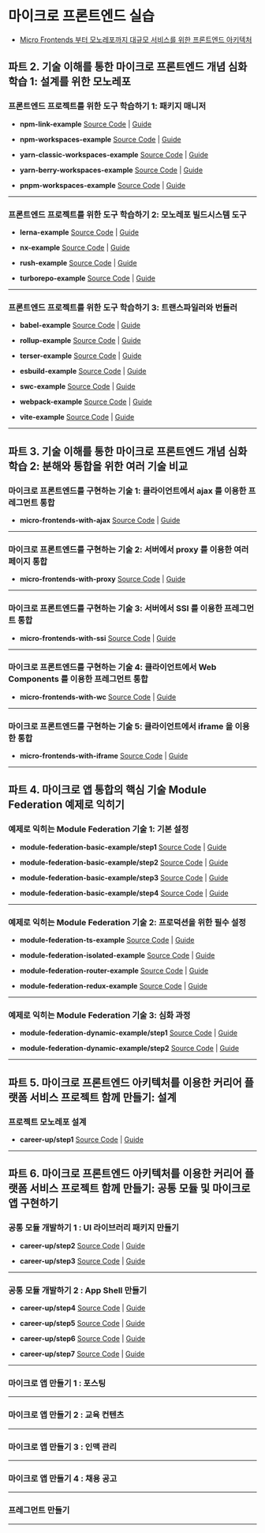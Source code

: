 # 마이크로 프론트엔드 실습

- [Micro Frontends 부터 모노레포까지 대규모 서비스를 위한 프론트엔드 아키텍처](https://fastcampus.co.kr/dev_online_mfa)

## 파트 2. 기술 이해를 통한 마이크로 프론트엔드 개념 심화 학습 1: 설계를 위한 모노레포

### 프론트엔드 프로젝트를 위한 도구 학습하기 1: 패키지 매니저

- **npm-link-example** [Source Code](https://github.com/fc-micro-frontends/npm-link-example) | [Guide](https://2woongjae.notion.site/npm-link-example-55ae9aaf3f724021af42546ffcd7d805)

- **npm-workspaces-example** [Source Code](https://github.com/fc-micro-frontends/npm-workspaces-example) | [Guide](https://2woongjae.notion.site/npm-workspaces-example-c01ebb9eaf334278a14c9994cf5ea571)

- **yarn-classic-workspaces-example** [Source Code](https://github.com/fc-micro-frontends/yarn-classic-workspaces-example) | [Guide](https://2woongjae.notion.site/yarn-classic-workspaces-example-3406387638424fe7a6ff5cb861bfed38)

- **yarn-berry-workspaces-example** [Source Code](https://github.com/fc-micro-frontends/yarn-berry-workspaces-example) | [Guide](https://2woongjae.notion.site/yarn-berry-workspaces-example-b9d4d5c47f7d46cfbbb8e0bbcd7260b7)

- **pnpm-workspaces-example** [Source Code](https://github.com/fc-micro-frontends/pnpm-workspaces-example) | [Guide](https://2woongjae.notion.site/pnpm-workspaces-example-f6eb197c774f4f98a6082d714181ef54)

---

### 프론트엔드 프로젝트를 위한 도구 학습하기 2: 모노레포 빌드시스템 도구

- **lerna-example** [Source Code](https://github.com/fc-micro-frontends/lerna-example) | [Guide](https://2woongjae.notion.site/lerna-example-081d2a9b81984f138f37ef37668e3529)

- **nx-example** [Source Code](https://github.com/fc-micro-frontends/nx-example) | [Guide](https://2woongjae.notion.site/nx-example-df39324a674f407ab909430b238f3419)

- **rush-example** [Source Code](https://github.com/fc-micro-frontends/rush-example) | [Guide](https://2woongjae.notion.site/rush-example-a9df045e89f346498b9dc4a0d588aaef)

- **turborepo-example** [Source Code](https://github.com/fc-micro-frontends/turborepo-example) | [Guide](https://2woongjae.notion.site/turborepo-example-09f3037135ad4a3790141b986d484697)

---

### 프론트엔드 프로젝트를 위한 도구 학습하기 3: 트랜스파일러와 번들러

- **babel-example** [Source Code](https://github.com/fc-micro-frontends/babel-example) | [Guide](https://2woongjae.notion.site/babel-example-54c151258b814ba5a9ff0f86040b1f07)

- **rollup-example** [Source Code](https://github.com/fc-micro-frontends/rollup-example) | [Guide](https://2woongjae.notion.site/rollup-example-a19215da135d4bf7ad056906ae10ec16)

- **terser-example** [Source Code](https://github.com/fc-micro-frontends/terser-example) | [Guide](https://2woongjae.notion.site/terser-example-d3fc46c2806d4602be420928c993e4c0)

- **esbuild-example** [Source Code](https://github.com/fc-micro-frontends/esbuild-example) | [Guide](https://2woongjae.notion.site/esbuild-example-883087feb882419bb83072449324856b)

- **swc-example** [Source Code](https://github.com/fc-micro-frontends/swc-example) | [Guide](https://2woongjae.notion.site/swc-example-4d53222895ec436dabe4d82130c39f5d)

- **webpack-example** [Source Code](https://github.com/fc-micro-frontends/webpack-example) | [Guide](https://2woongjae.notion.site/webpack-example-791c0376c39843f08dddb05adadb12ab)

- **vite-example** [Source Code](https://github.com/fc-micro-frontends/vite-example) | [Guide](https://2woongjae.notion.site/vite-example-d7d68dc491eb4533a9eb7e073ab92ffd)

---

## 파트 3. 기술 이해를 통한 마이크로 프론트엔드 개념 심화 학습 2: 분해와 통합을 위한 여러 기술 비교

### 마이크로 프론트엔드를 구현하는 기술 1: 클라이언트에서 ajax 를 이용한 프레그먼트 통합

- **micro-frontends-with-ajax** [Source Code](https://github.com/fc-micro-frontends/micro-frontends-with-ajax) | [Guide](https://2woongjae.notion.site/Ajax-60422c0969834f5db168dc21cda0df55)

---

### 마이크로 프론트엔드를 구현하는 기술 2: 서버에서 proxy 를 이용한 여러 페이지 통합

- **micro-frontends-with-proxy** [Source Code](https://github.com/fc-micro-frontends/micro-frontends-with-proxy) | [Guide](https://2woongjae.notion.site/Nginx-proxy-56bf75a7d405442b891b1d9083ee0f92)

---

### 마이크로 프론트엔드를 구현하는 기술 3: 서버에서 SSI 를 이용한 프레그먼트 통합

- **micro-frontends-with-ssi** [Source Code](https://github.com/fc-micro-frontends/micro-frontends-with-ssi) | [Guide](https://2woongjae.notion.site/Nginx-SSI-Server-Side-Includes-8c9d64100abf4fb28c1c1bf00eae76f9)

---

### 마이크로 프론트엔드를 구현하는 기술 4: 클라이언트에서 Web Components 를 이용한 프레그먼트 통합

- **micro-frontends-with-wc** [Source Code](https://github.com/fc-micro-frontends/micro-frontends-with-wc) | [Guide](https://2woongjae.notion.site/Web-Components-77821011bf724ec78aad73d35a703f9e)

---

### 마이크로 프론트엔드를 구현하는 기술 5: 클라이언트에서 iframe 을 이용한 통합

- **micro-frontends-with-iframe** [Source Code](https://github.com/fc-micro-frontends/micro-frontends-with-iframe) | [Guide](https://2woongjae.notion.site/iframe-f1ca17a87e914da4af360cdb0cb567f0)

---

## 파트 4. 마이크로 앱 통합의 핵심 기술 Module Federation 예제로 익히기

### 예제로 익히는 Module Federation 기술 1: 기본 설정

- **module-federation-basic-example/step1** [Source Code](https://github.com/fc-micro-frontends/module-federation-basic-example/tree/step1) | [Guide](https://2woongjae.notion.site/React-React-081d572755254539af0e8c06bd9b131e)

- **module-federation-basic-example/step2** [Source Code](https://github.com/fc-micro-frontends/module-federation-basic-example/tree/step2) | [Guide](https://2woongjae.notion.site/12f214bdb97c4f488aea9d842cbe3633)

- **module-federation-basic-example/step3** [Source Code](https://github.com/fc-micro-frontends/module-federation-basic-example/tree/step3) | [Guide](https://2woongjae.notion.site/Context-97b604eac5774b17a2751d912dcfcdce)

- **module-federation-basic-example/step4** [Source Code](https://github.com/fc-micro-frontends/module-federation-basic-example/tree/step4) | [Guide](https://2woongjae.notion.site/Lazy-Suspense-ErrorBoundary-6df098d75d4846e8959c83331145680d)

---

### 예제로 익히는 Module Federation 기술 2: 프로덕션을 위한 필수 설정

- **module-federation-ts-example** [Source Code](https://github.com/fc-micro-frontends/module-federation-ts-example) | [Guide](https://2woongjae.notion.site/React-TypeScript-8990ceafc1504374b5d0b13e8fb013db)

- **module-federation-isolated-example** [Source Code](https://github.com/fc-micro-frontends/module-federation-isolated-example) | [Guide](https://2woongjae.notion.site/b21da129cf874d0fa8a91cc0b932051a)

- **module-federation-router-example** [Source Code](https://github.com/fc-micro-frontends/module-federation-router-example) | [Guide](https://2woongjae.notion.site/feat-react-router-dom-c299accab0724bb5a9c1fff20f2cca6c)

- **module-federation-redux-example** [Source Code](https://github.com/fc-micro-frontends/module-federation-redux-example) | [Guide](https://2woongjae.notion.site/Redux-React-beaca84997f4451aa9c375e93bb1b213)

---

### 예제로 익히는 Module Federation 기술 3: 심화 과정

- **module-federation-dynamic-example/step1** [Source Code](https://github.com/fc-micro-frontends/module-federation-dynamic-example/tree/step1) | [Guide](https://2woongjae.notion.site/React-React-c2430ed885f24a5fa26213dd246c6901)

- **module-federation-dynamic-example/step2** [Source Code](https://github.com/fc-micro-frontends/module-federation-dynamic-example/tree/step2) | [Guide](https://2woongjae.notion.site/React-75c4f7ec2fd946b797b623e0da1cf9f9)

---

## 파트 5. 마이크로 프론트엔드 아키텍처를 이용한 커리어 플랫폼 서비스 프로젝트 함께 만들기: 설계

### 프로젝트 모노레포 설계

- **career-up/step1** [Source Code](https://github.com/fc-micro-frontends/career-up/tree/step1) | [Guide](https://2woongjae.notion.site/turborepo-pnpm-b31ab8ac4cd940d58660c01258a9cbc2)

---

## 파트 6. 마이크로 프론트엔드 아키텍처를 이용한 커리어 플랫폼 서비스 프로젝트 함께 만들기: 공통 모듈 및 마이크로 앱 구현하기

### 공통 모듈 개발하기 1 : UI 라이브러리 패키지 만들기

- **career-up/step2** [Source Code](https://github.com/fc-micro-frontends/career-up/tree/step2) | [Guide](https://2woongjae.notion.site/UI-2ff9ecb4a6244a3bb58f060cc110f9d9)

- **career-up/step3** [Source Code](https://github.com/fc-micro-frontends/career-up/tree/step3) | [Guide](https://2woongjae.notion.site/e0ae164cd080463f8a6614bfc848a66a)

---

### 공통 모듈 개발하기 2 : App Shell 만들기

- **career-up/step4** [Source Code](https://github.com/fc-micro-frontends/career-up/tree/step4) | [Guide](https://2woongjae.notion.site/App-Shell-699475f0673f403fbfb784de24e6b199)

- **career-up/step5** [Source Code](https://github.com/fc-micro-frontends/career-up/tree/step5) | [Guide](https://2woongjae.notion.site/react-router-dom-85164d4a8c3d4540a1177199a6e87230)

- **career-up/step6** [Source Code](https://github.com/fc-micro-frontends/career-up/tree/step6) | [Guide](https://2woongjae.notion.site/8f1ec1810b414b37b2b456cf3a4b75d6)

- **career-up/step7** [Source Code](https://github.com/fc-micro-frontends/career-up/tree/step7) | [Guide](https://2woongjae.notion.site/App-Shell-994c9c0c7d2048d9ae5e88d158160c7d)

---

### 마이크로 앱 만들기 1 : 포스팅

---

### 마이크로 앱 만들기 2 : 교육 컨텐츠

---

### 마이크로 앱 만들기 3 : 인맥 관리

---

### 마이크로 앱 만들기 4 : 채용 공고

---

### 프레그먼트 만들기

---

